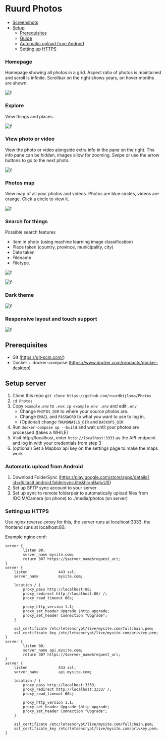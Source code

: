 # Ruurd Photos

* [Screenshots](https://github.com/RuurdBijlsma/Photos#homepage)
* [Setup](https://github.com/RuurdBijlsma/Photos#prerequisites)
    * [Prerequisites](https://github.com/RuurdBijlsma/Photos#prerequisites)
    * [Guide](https://github.com/RuurdBijlsma/Photos#setup-server)
    * [Automatic upload from Android](https://github.com/RuurdBijlsma/Photos#automatic-upload-from-android)
    * [Setting up HTTPS](https://github.com/RuurdBijlsma/Photos#setting-up-https)

### Homepage

Homepage showing all photos in a grid. Aspect ratio of photos is maintained and scroll is infinite. Scrollbar on the
right shows years, on hover months are shown.

![f](https://github.com/ruurdbijlsma/Photos/blob/master/.gh/home-light.png?raw=true)

### Explore

View things and places.

![f](https://github.com/ruurdbijlsma/Photos/blob/master/.gh/explore.png?raw=true)

### View photo or video

View the photo or video alongside extra info in the pane on the right. The info pane can be hidden, images allow for
zooming. Swipe or use the arrow buttons to go to the next photo.

![f](https://github.com/ruurdbijlsma/Photos/blob/master/.gh/image-view.png?raw=true)

### Photos map

View map of all your photos and videos. Photos are blue circles, videos are orange. Click a circle to view it.

![f](https://github.com/ruurdbijlsma/Photos/blob/master/.gh/map.png?raw=true)

### Search for things

Possible search features

* Item in photo (using machine learning image classification)
* Place taken (country, province, municipality, city)
* Date taken
* Filename
* Filetype.

![f](https://github.com/ruurdbijlsma/Photos/blob/master/.gh/thing-search.png?raw=true)

![f](https://github.com/ruurdbijlsma/Photos/blob/master/.gh/place-search.png?raw=true)

### Dark theme

![f](https://github.com/ruurdbijlsma/Photos/blob/master/.gh/home-dark.png?raw=true)

### Responsive layout and touch support

![f](https://github.com/ruurdbijlsma/Photos/blob/master/.gh/mobile.png?raw=true)

## Prerequisites

* Git (https://git-scm.com/)
* Docker + docker-compose (https://www.docker.com/products/docker-desktop)

## Setup server

1. Clone this repo `git clone https://github.com/ruurdbijlsma/Photos`
2. `cd Photos`
3. Copy `example.env` to `.env`: `cp example.env .env` and edit `.env`
    * Change `PHOTOS_DIR` to where your source photos are.
    * Change `EMAIL` and `PASSWORD` to what you want to use to log in.
    * (Optional) change `THUMBNAILS_DIR` and `BACKUPS_DIR`
4. Run `docker-compose up --build` and wait until your photos are processed (takes a WHILE)
5. Visit http://localhost, enter `http://localhost:3333` as the API endpoint and log in with your credentials from step
   3
6. (optional) Set a Mapbox api key on the settings page to make the maps work

### Automatic upload from Android

1. Download FolderSync (https://play.google.com/store/apps/details?id=dk.tacit.android.foldersync.lite&hl=nl&gl=US)
2. Set up SFTP sync account to your server
3. Set up sync to remote folderpair to automatically upload files from /DCIM/Camera (on phone) to ./media/photos (on
   server)

### Setting up HTTPS

Use nginx reverse-proxy for this, the server runs at localhost:3333, the frontend runs at localhost:80.

Example nginx conf:

```
server {
        listen 80;
        server_name mysite.com;
        return 307 https://$server_name$request_uri;
}
server {
    listen              443 ssl;
    server_name         mysite.com;

    location / {
        proxy_pass http://localhost:80;
        proxy_redirect http://localhost:80/ /;
        proxy_read_timeout 60s;

        proxy_http_version 1.1;
        proxy_set_header Upgrade $http_upgrade;
        proxy_set_header Connection "Upgrade";
    }

    ssl_certificate /etc/letsencrypt/live/mysite.com/fullchain.pem;
    ssl_certificate_key /etc/letsencrypt/live/mysite.com/privkey.pem;
}
server {
        listen 80;
        server_name api.mysite.com;
        return 307 https://$server_name$request_uri;
}
server {
    listen              443 ssl;
    server_name         api.mysite.com;

    location / {
        proxy_pass http://localhost:3333;
        proxy_redirect http://localhost:3333/ /;
        proxy_read_timeout 60s;

        proxy_http_version 1.1;
        proxy_set_header Upgrade $http_upgrade;
        proxy_set_header Connection "Upgrade";
    }

    ssl_certificate /etc/letsencrypt/live/mysite.com/fullchain.pem;
    ssl_certificate_key /etc/letsencrypt/live/mysite.com/privkey.pem;
}
```
